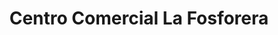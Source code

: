 ---
title: "Centro Comercial La Fosforera"
url: /san-francisco/centro-comercial-la-fosforera/
shop: Einkaufszentrum
---